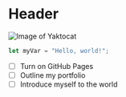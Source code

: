# Header

![Image of Yaktocat](https://octodex.github.com/images/yaktocat.png)

``` javascript
let myVar = "Hello, world!";
```

- [ ] Turn on GitHub Pages
- [ ] Outline my portfolio
- [ ] Introduce myself to the world
